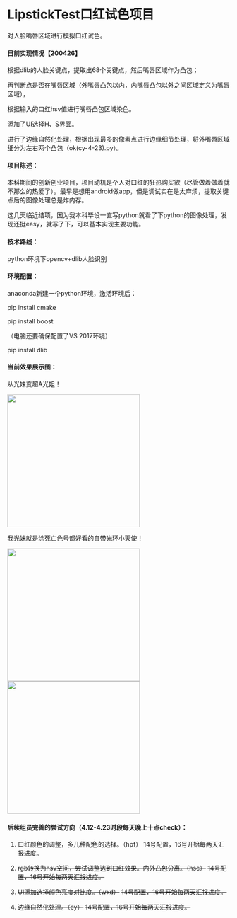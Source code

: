 # LipstickTest口红试色项目

对人脸嘴唇区域进行模拟口红试色。

#### 目前实现情况【200426】

根据dlib的人脸关键点，提取出68个关键点，然后嘴唇区域作为凸包；

再判断点是否在嘴唇区域（外嘴唇凸包以内，内嘴唇凸包以外之间区域定义为嘴唇区域），

根据输入的口红hsv值进行嘴唇凸包区域染色。

添加了UI选择H、S界面。

进行了边缘自然化处理，根据出现最多的像素点进行边缘细节处理，将外嘴唇区域细分为左右两个凸包（ok(cy-4-23).py）。

#### 项目陈述：

本科期间的创新创业项目，项目动机是个人对口红的狂热购买欲（尽管做着做着就不那么的热爱了）。最早是想用android做app，但是调试实在是太麻烦，提取关键点后的图像处理总是炸内存。

这几天临近结项，因为我本科毕设一直写python就看了下python的图像处理，发现还挺easy，就写了下，可以基本实现主要功能。

#### 技术路线：

python环境下opencv+dlib人脸识别

#### 环境配置：

anaconda新建一个python环境，激活环境后：

pip install cmake

pip install boost

（电脑还要确保配置了VS 2017环境）

pip install dlib

#### 当前效果展示图：

从光妹变超A光姐！

<img src="https://github.com/zhxjz/LipstickTest/raw/master/resultShow/1.jpg" height="300"/>

我光妹就是涂死亡色号都好看的自带光环小天使！

<img src="https://github.com/zhxjz/LipstickTest/raw/master/resultShow/2.jpg" height="300"/>

<img src="https://github.com/zhxjz/LipstickTest/raw/master/resultShow/UI.gif" height="300"/>

#### 后续组员完善的尝试方向（4.12-4.23时段每天晚上十点check）：

1. 口红颜色的调整，多几种配色的选择。（hpf）
   14号配置，16号开始每两天汇报进度。

2. ~~rgb转换为hsv空间，尝试调整达到口红效果。内外凸包分离。（hsc）~~
   ~~14号配置，16号开始每两天汇报进度。~~

3. ~~UI添加选择颜色亮度对比度。（wxd）~~
   ~~14号配置，16号开始每两天汇报进度。~~

4. ~~边缘自然化处理。（cy）~~
   ~~14号配置，16号开始每两天汇报进度。~~

